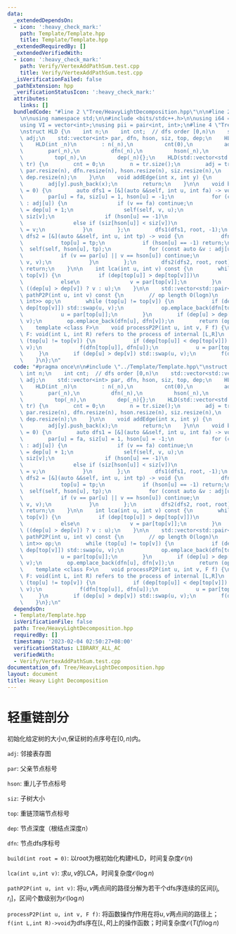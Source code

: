 ```yaml
---
data:
  _extendedDependsOn:
  - icon: ':heavy_check_mark:'
    path: Template/Template.hpp
    title: Template/Template.hpp
  _extendedRequiredBy: []
  _extendedVerifiedWith:
  - icon: ':heavy_check_mark:'
    path: Verify/VertexAddPathSum.test.cpp
    title: Verify/VertexAddPathSum.test.cpp
  _isVerificationFailed: false
  _pathExtension: hpp
  _verificationStatusIcon: ':heavy_check_mark:'
  attributes:
    links: []
  bundledCode: "#line 2 \"Tree/HeavyLightDecomposition.hpp\"\n\n#line 2 \"Template/Template.hpp\"\
    \n\nusing namespace std;\n\n#include <bits/stdc++.h>\n\nusing i64 = long long;\n\
    using VI = vector<int>;\nusing pii = pair<int, int>;\n#line 4 \"Tree/HeavyLightDecomposition.hpp\"\
    \nstruct HLD {\n    int n;\n    int cnt;  // dfs order [0,n)\n    std::vector<std::vector<int>>\
    \ adj;\n    std::vector<int> par, dfn, hson, siz, top, dep;\n    HLD() = delete;\n\
    \    HLD(int _n)\n        : n(_n),\n          cnt(0),\n          adj(_n),\n  \
    \        par(_n),\n          dfn(_n),\n          hson(_n),\n          siz(_n),\n\
    \          top(_n),\n          dep(_n){};\n    HLD(std::vector<std::vector<int>>\
    \ tr) {\n        cnt = 0;\n        n = tr.size();\n        adj = tr;\n       \
    \ par.resize(n), dfn.resize(n), hson.resize(n), siz.resize(n),\n            top.resize(n),\
    \ dep.resize(n);\n    }\n\n    void addEdge(int x, int y) {\n        adj[x].push_back(y);\n\
    \        adj[y].push_back(x);\n        return;\n    }\n\n    void build(int root\
    \ = 0) {\n        auto dfs1 = [&](auto &&self, int u, int fa) -> void {\n    \
    \        par[u] = fa, siz[u] = 1, hson[u] = -1;\n            for (const auto &v\
    \ : adj[u]) {\n                if (v == fa) continue;\n                dep[v]\
    \ = dep[u] + 1;\n                self(self, v, u);\n                siz[u] +=\
    \ siz[v];\n                if (hson[u] == -1)\n                    hson[u] = v;\n\
    \                else if (siz[hson[u]] < siz[v])\n                    hson[u]\
    \ = v;\n            }\n        };\n        dfs1(dfs1, root, -1);\n        auto\
    \ dfs2 = [&](auto &&self, int u, int tp) -> void {\n            dfn[u] = cnt++;\n\
    \            top[u] = tp;\n            if (hson[u] == -1) return;\n          \
    \  self(self, hson[u], tp);\n            for (const auto &v : adj[u]) {\n    \
    \            if (v == par[u] || v == hson[u]) continue;\n                self(self,\
    \ v, v);\n            }\n        };\n        dfs2(dfs2, root, root);\n       \
    \ return;\n    }\n\n    int lca(int u, int v) const {\n        while (top[u] !=\
    \ top[v]) {\n            if (dep[top[u]] > dep[top[v]])\n                u = par[top[u]];\n\
    \            else\n                v = par[top[v]];\n        }\n        return\
    \ ((dep[u] > dep[v]) ? v : u);\n    }\n\n    std::vector<std::pair<int, int>>\
    \ pathP2P(int u, int v) const {\n        // op length O(logn)\n        std::vector<std::pair<int,\
    \ int>> op;\n        while (top[u] != top[v]) {\n            if (dep[top[u]] <\
    \ dep[top[v]]) std::swap(u, v);\n            op.emplace_back(dfn[top[u]], dfn[u]);\n\
    \            u = par[top[u]];\n        }\n        if (dep[u] > dep[v]) std::swap(u,\
    \ v);\n        op.emplace_back(dfn[u], dfn[v]);\n        return (op);\n    }\n\
    \    template <class F>\n    void processP2P(int u, int v, F f) {\n        //\
    \ F: void(int L, int R) refers to the process of internal [L,R]\n        while\
    \ (top[u] != top[v]) {\n            if (dep[top[u]] < dep[top[v]]) std::swap(u,\
    \ v);\n            f(dfn[top[u]], dfn[u]);\n            u = par[top[u]];\n   \
    \     }\n        if (dep[u] > dep[v]) std::swap(u, v);\n        f(dfn[u], dfn[v]);\n\
    \    }\n};\n"
  code: "#pragma once\n\n#include \"../Template/Template.hpp\"\nstruct HLD {\n   \
    \ int n;\n    int cnt;  // dfs order [0,n)\n    std::vector<std::vector<int>>\
    \ adj;\n    std::vector<int> par, dfn, hson, siz, top, dep;\n    HLD() = delete;\n\
    \    HLD(int _n)\n        : n(_n),\n          cnt(0),\n          adj(_n),\n  \
    \        par(_n),\n          dfn(_n),\n          hson(_n),\n          siz(_n),\n\
    \          top(_n),\n          dep(_n){};\n    HLD(std::vector<std::vector<int>>\
    \ tr) {\n        cnt = 0;\n        n = tr.size();\n        adj = tr;\n       \
    \ par.resize(n), dfn.resize(n), hson.resize(n), siz.resize(n),\n            top.resize(n),\
    \ dep.resize(n);\n    }\n\n    void addEdge(int x, int y) {\n        adj[x].push_back(y);\n\
    \        adj[y].push_back(x);\n        return;\n    }\n\n    void build(int root\
    \ = 0) {\n        auto dfs1 = [&](auto &&self, int u, int fa) -> void {\n    \
    \        par[u] = fa, siz[u] = 1, hson[u] = -1;\n            for (const auto &v\
    \ : adj[u]) {\n                if (v == fa) continue;\n                dep[v]\
    \ = dep[u] + 1;\n                self(self, v, u);\n                siz[u] +=\
    \ siz[v];\n                if (hson[u] == -1)\n                    hson[u] = v;\n\
    \                else if (siz[hson[u]] < siz[v])\n                    hson[u]\
    \ = v;\n            }\n        };\n        dfs1(dfs1, root, -1);\n        auto\
    \ dfs2 = [&](auto &&self, int u, int tp) -> void {\n            dfn[u] = cnt++;\n\
    \            top[u] = tp;\n            if (hson[u] == -1) return;\n          \
    \  self(self, hson[u], tp);\n            for (const auto &v : adj[u]) {\n    \
    \            if (v == par[u] || v == hson[u]) continue;\n                self(self,\
    \ v, v);\n            }\n        };\n        dfs2(dfs2, root, root);\n       \
    \ return;\n    }\n\n    int lca(int u, int v) const {\n        while (top[u] !=\
    \ top[v]) {\n            if (dep[top[u]] > dep[top[v]])\n                u = par[top[u]];\n\
    \            else\n                v = par[top[v]];\n        }\n        return\
    \ ((dep[u] > dep[v]) ? v : u);\n    }\n\n    std::vector<std::pair<int, int>>\
    \ pathP2P(int u, int v) const {\n        // op length O(logn)\n        std::vector<std::pair<int,\
    \ int>> op;\n        while (top[u] != top[v]) {\n            if (dep[top[u]] <\
    \ dep[top[v]]) std::swap(u, v);\n            op.emplace_back(dfn[top[u]], dfn[u]);\n\
    \            u = par[top[u]];\n        }\n        if (dep[u] > dep[v]) std::swap(u,\
    \ v);\n        op.emplace_back(dfn[u], dfn[v]);\n        return (op);\n    }\n\
    \    template <class F>\n    void processP2P(int u, int v, F f) {\n        //\
    \ F: void(int L, int R) refers to the process of internal [L,R]\n        while\
    \ (top[u] != top[v]) {\n            if (dep[top[u]] < dep[top[v]]) std::swap(u,\
    \ v);\n            f(dfn[top[u]], dfn[u]);\n            u = par[top[u]];\n   \
    \     }\n        if (dep[u] > dep[v]) std::swap(u, v);\n        f(dfn[u], dfn[v]);\n\
    \    }\n};\n"
  dependsOn:
  - Template/Template.hpp
  isVerificationFile: false
  path: Tree/HeavyLightDecomposition.hpp
  requiredBy: []
  timestamp: '2023-02-04 02:50:27+08:00'
  verificationStatus: LIBRARY_ALL_AC
  verifiedWith:
  - Verify/VertexAddPathSum.test.cpp
documentation_of: Tree/HeavyLightDecomposition.hpp
layout: document
title: Heavy Light Decomposition
---
```


# 轻重链剖分

初始化给定树的大小$n$,保证树的点序号在$[0,n)$内。

`adj`: 邻接表存图

`par`: 父亲节点标号

`hson`: 重儿子节点标号

`siz`: 子树大小

`top`: 重链顶端节点标号

`dep`: 节点深度（根结点深度$n$）

`dfn`: 节点dfs序标号

`build(int root = 0)`: 以root为根初始化构建HLD，时间复杂度$\mathcal{O}(n)$

`lca(int u,int v)`: 求$u,v$的LCA，时间复杂度$\mathcal{O}(\log{n})$

`pathP2P(int u, int v)`: 将$u,v$两点间的路径分解为若干个dfs序连续的区间$[l_i,r_i]$，区间个数级别为$\mathcal{O}(\log{n})$

`processP2P(int u, int v, F f)`: 将函数操作$f$作用在将$u,v$两点间的路径上；`f(int L,int R)->void`为dfs序在$[L,R]$上的操作函数；时间复杂度$\mathcal{O}(T(f)\log{n})$